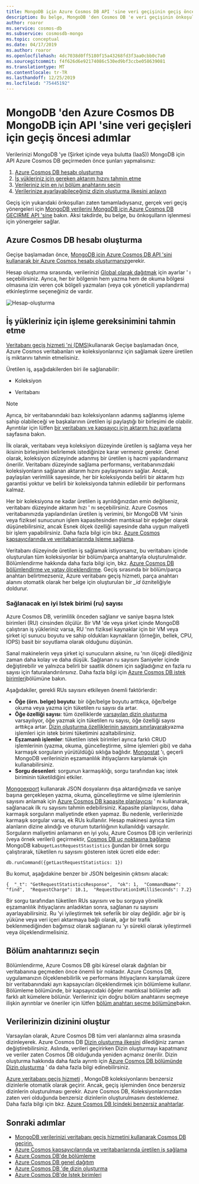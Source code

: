```yaml
---
title: MongoDB için Azure Cosmos DB API 'sine veri geçişinin geçiş öncesi adımları
description: Bu belge, MongoDB 'den Cosmos DB 'e veri geçişinin önkoşulları hakkında genel bakış sağlar.
author: roaror
ms.service: cosmos-db
ms.subservice: cosmosdb-mongo
ms.topic: conceptual
ms.date: 04/17/2019
ms.author: roaror
ms.openlocfilehash: 4dc7038d0ff5180f15a43268fd3f3aa0cbb0c7a0
ms.sourcegitcommit: f4f626d6e92174086c530ed9bf3ccbe058639081
ms.translationtype: MT
ms.contentlocale: tr-TR
ms.lasthandoff: 12/25/2019
ms.locfileid: "75445192"
---
```

# <a name="pre-migration-steps-for-data-migrations-from-mongodb-to-azure-cosmos-dbs-api-for-mongodb"></a>MongoDB 'den Azure Cosmos DB MongoDB için API 'sine veri geçişleri için geçiş öncesi adımlar

Verilerinizi MongoDB 'ye (Şirket içinde veya bulutta (IaaS)) MongoDB için API Azure Cosmos DB geçirmeden önce şunları yapmalısınız:

1. [Azure Cosmos DB hesabı oluşturma](#create-account)
2. [İş yükleriniz için gereken aktarım hızını tahmin etme](#estimate-throughput)
3. [Verileriniz için en iyi bölüm anahtarını seçin](#partitioning)
4. [Verilerinize ayarlayabileceğiniz dizin oluşturma ilkesini anlayın](#indexing)

Geçiş için yukarıdaki önkoşulları zaten tamamladıysanız, gerçek veri geçiş yönergeleri için [MongoDB verilerini MongoDB için Azure Cosmos DB GEÇIRME API 'sine](../dms/tutorial-mongodb-cosmos-db.md) bakın. Aksi takdirde, bu belge, bu önkoşulların işlenmesi için yönergeler sağlar. 

## <a id="create-account"></a>Azure Cosmos DB hesabı oluşturma 

Geçişe başlamadan önce, [MongoDB için Azure Cosmos DB API 'sini kullanarak bir Azure Cosmos hesabı oluşturmanız](create-mongodb-dotnet.md)gerekir. 

Hesap oluşturma sırasında, verilerinizi [Global olarak dağıtmak](distribute-data-globally.md) için ayarlar ' ı seçebilirsiniz. Ayrıca, her bir bölgenin hem yazma hem de okuma bölgesi olmasına izin veren çok bölgeli yazmaları (veya çok yöneticili yapılandırma) etkinleştirme seçeneğiniz de vardır.

![Hesap-oluşturma](./media/mongodb-pre-migration/account-creation.png)

## <a id="estimate-throughput"></a>İş yükleriniz için işleme gereksinimini tahmin etme

[Veritabanı geçiş hizmeti 'ni (DMS)](../dms/dms-overview.md)kullanarak Geçişe başlamadan önce, Azure Cosmos veritabanları ve koleksiyonlarınız için sağlamak üzere üretilen iş miktarını tahmin etmelisiniz.

Üretilen iş, aşağıdakilerden biri ile sağlanabilir:

- Koleksiyon

- Veritabanı

> [!NOTE]
> Ayrıca, bir veritabanındaki bazı koleksiyonların adanmış sağlanmış işleme sahip olabileceği ve başkalarının üretilen işi paylaştığı bir birleşimi de olabilir. Ayrıntılar için lütfen [bir veritabanı ve kapsayıcı için aktarım hızı ayarlama](set-throughput.md) sayfasına bakın.
>

İlk olarak, veritabanı veya koleksiyon düzeyinde üretilen iş sağlama veya her ikisinin birleşimini belirlemek istediğinize karar vermeniz gerekir. Genel olarak, koleksiyon düzeyinde adanmış bir üretilen iş hacmi yapılandırmanız önerilir. Veritabanı düzeyinde sağlama performansı, veritabanınızdaki koleksiyonların sağlanan aktarım hızını paylaşmasını sağlar. Ancak, paylaşılan verimlilik sayesinde, her bir koleksiyonda belirli bir aktarım hızı garantisi yoktur ve belirli bir koleksiyonda tahmin edilebilir bir performans kalmaz.

Her bir koleksiyona ne kadar üretilen iş ayrıldığınızdan emin değilseniz, veritabanı düzeyinde aktarım hızı ' nı seçebilirsiniz. Azure Cosmos veritabanınızda yapılandırılan üretilen iş verimini, bir MongoDB VM 'sinin veya fiziksel sunucunun işlem kapasitesinden mantıksal bir eşdeğer olarak düşünebilirsiniz, ancak Esnek ölçek özelliği sayesinde daha uygun maliyetli bir işlem yapabilirsiniz. Daha fazla bilgi için bkz. [Azure Cosmos kapsayıcılarında ve veritabanlarında Işleme sağlama](set-throughput.md).

Veritabanı düzeyinde üretilen iş sağlamak istiyorsanız, bu veritabanı içinde oluşturulan tüm koleksiyonlar bir bölüm/parça anahtarıyla oluşturulmalıdır. Bölümlendirme hakkında daha fazla bilgi için, bkz. [Azure Cosmos DB bölümlendirme ve yatay ölçeklendirme](partition-data.md). Geçiş sırasında bir bölüm/parça anahtarı belirtmezseniz, Azure veritabanı geçiş hizmeti, parça anahtarı alanını otomatik olarak her belge için oluşturulan bir *_id* özniteliğiyle doldurur.

### <a name="optimal-number-of-request-units-rus-to-provision"></a>Sağlanacak en iyi Istek birimi (ru) sayısı

Azure Cosmos DB, verimlilik önceden sağlanır ve saniye başına Istek birimleri (RU) cinsinden ölçülür. Bir VM 'de veya şirket içinde MongoDB çalıştıran iş yükleriniz varsa, RU 'nın fiziksel kaynaklar için bir VM veya şirket içi sunucu boyutu ve sahip oldukları kaynakların (örneğin, bellek, CPU, IOPS) basit bir soyutlama olarak olduğunu düşünün. 

Sanal makinelerin veya şirket içi sunucuların aksine, ru 'nın ölçeği dilediğiniz zaman daha kolay ve daha düşük. Sağlanan ru sayısını Saniyeler içinde değiştirebilir ve yalnızca belirli bir saatlik dönem için sağladığınız en fazla ru sayısı için faturalandırılırsınız. Daha fazla bilgi için [Azure Cosmos DB istek birimleri](request-units.md)bölümüne bakın.

Aşağıdakiler, gerekli RUs sayısını etkileyen önemli faktörlerdir:
- **Öğe (örn. belge) boyutu**: bir öğe/belge boyutu arttıkça, öğe/belge okuma veya yazma için tüketilen ru sayısı da artar.
- **Öğe özelliği sayısı**: tüm özelliklerde [varsayılan dizin oluşturma](index-overview.md) varsayılıyor, öğe yazmak için tüketilen ru sayısı, öğe özelliği sayısı arttıkça artar. [Dizin oluşturma özelliklerinin sayısını sınırlayarak](index-policy.md)yazma işlemleri için istek birimi tüketimini azaltabilirsiniz.
- **Eşzamanlı işlemler**: tüketilen istek birimleri ayrıca farklı CRUD işlemlerinin (yazma, okuma, güncelleştirme, silme işlemleri gibi) ve daha karmaşık sorguların yürütüldüğü sıklığa bağlıdır. [Mongostat](https://docs.mongodb.com/manual/reference/program/mongostat/) 'ı, geçerli MongoDB verilerinizin eşzamanlılık ihtiyaçlarını karşılamak için kullanabilirsiniz.
- **Sorgu desenleri**: sorgunun karmaşıklığı, sorgu tarafından kaç istek biriminin tüketildiğini etkiler.

[Mongoexport](https://docs.mongodb.com/manual/reference/program/mongoexport/) kullanarak JSON dosyalarını dışa aktardığınızda ve saniye başına gerçekleşen yazma, okuma, güncelleştirme ve silme işlemlerinin sayısını anlamak için [Azure Cosmos DB kapasite planlayıcısı](https://www.documentdb.com/capacityplanner) ' nı kullanarak, sağlanacak ilk ru sayısını tahmin edebilirsiniz. Kapasite planlayıcısı, daha karmaşık sorguların maliyetinde etken yapmaz. Bu nedenle, verilerinizde karmaşık sorgular varsa, ek RUs kullanılır. Hesap makinesi ayrıca tüm alanların dizine alındığı ve oturum tutarlılığının kullanıldığı varsayılır. Sorguların maliyetini anlamanın en iyi yolu, Azure Cosmos DB için verilerinizi (veya örnek verileri) geçirmektir, [Cosmos DB uç noktasına bağlanıp](connect-mongodb-account.md) MongoDB kabu`getLastRequestStastistics` ğundan bir örnek sorgu çalıştırarak, tüketilen ru sayısını gösteren istek ücreti elde eder:

`db.runCommand({getLastRequestStatistics: 1})`

Bu komut, aşağıdakine benzer bir JSON belgesinin çıktısını alacak:

```{  "_t": "GetRequestStatisticsResponse",  "ok": 1,  "CommandName": "find",  "RequestCharge": 10.1,  "RequestDurationInMilliSeconds": 7.2}```

Bir sorgu tarafından tüketilen RUs sayısını ve bu sorguya yönelik eşzamanlılık ihtiyaçlarını anladıktan sonra, sağlanan ru sayısını ayarlayabilirsiniz. Ru 'yi iyileştirmek tek seferlik bir olay değildir. ağır bir iş yüküne veya veri içeri aktarmaya bağlı olarak, ağır bir trafik beklenmediğinden bağımsız olarak sağlanan ru 'yı sürekli olarak iyileştirmeli veya ölçeklendirmelisiniz.

## <a id="partitioning"></a>Bölüm anahtarınızı seçin
Bölümlendirme, Azure Cosmos DB gibi küresel olarak dağıtılan bir veritabanına geçmeden önce önemli bir noktadır. Azure Cosmos DB, uygulamanızın ölçeklenebilirlik ve performans ihtiyaçlarını karşılamak üzere bir veritabanındaki ayrı kapsayıcıları ölçeklendirmek için bölümleme kullanır. Bölümleme bölümünde, bir kapsayıcıdaki öğeler mantıksal bölümler adlı farklı alt kümelere bölünür. Verileriniz için doğru bölüm anahtarını seçmeye ilişkin ayrıntılar ve öneriler için lütfen [bölüm anahtarı seçme bölümüne](https://docs.microsoft.com/azure/cosmos-db/partitioning-overview#choose-partitionkey)bakın. 

## <a id="indexing"></a>Verilerinizin dizinini oluştur
Varsayılan olarak, Azure Cosmos DB tüm veri alanlarınızı alma sırasında dizinleyerek. Azure Cosmos DB [Dizin oluşturma ilkesini](index-policy.md) dilediğiniz zaman değiştirebilirsiniz. Aslında, verileri geçirirken Dizin oluşturmayı kapatmanız ve veriler zaten Cosmos DB olduğunda yeniden açmanız önerilir. Dizin oluşturma hakkında daha fazla ayrıntı için [Azure Cosmos DB bölümünde Dizin oluşturma](index-overview.md) ' da daha fazla bilgi edinebilirsiniz. 

[Azure veritabanı geçiş hizmeti](../dms/tutorial-mongodb-cosmos-db.md) , MongoDB koleksiyonlarını benzersiz dizinlerle otomatik olarak geçirir. Ancak, geçiş işleminden önce benzersiz dizinlerin oluşturulması gerekir. Azure Cosmos DB, Koleksiyonlarınızdan zaten veri olduğunda benzersiz dizinlerin oluşturulmasını desteklemez. Daha fazla bilgi için bkz. [Azure Cosmos DB Içindeki benzersiz anahtarlar](unique-keys.md).

## <a name="next-steps"></a>Sonraki adımlar
* [MongoDB verilerinizi veritabanı geçiş hizmetini kullanarak Cosmos DB geçirin.](../dms/tutorial-mongodb-cosmos-db.md) 
* [Azure Cosmos kapsayıcılarında ve veritabanlarında üretilen iş sağlama](set-throughput.md)
* [Azure Cosmos DB'de bölümleme](partition-data.md)
* [Azure Cosmos DB genel dağıtım](distribute-data-globally.md)
* [Azure Cosmos DB 'de dizin oluşturma](index-overview.md)
* [Azure Cosmos DB'de İstek birimleri](request-units.md)
